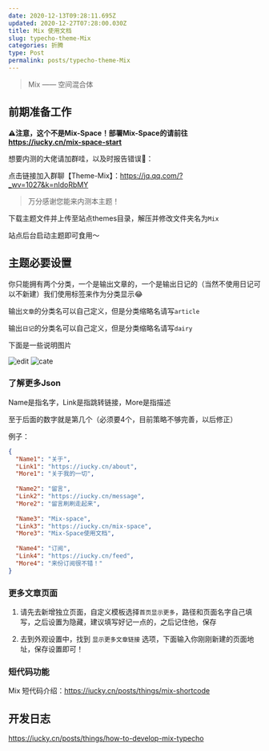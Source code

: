 ```yaml
---
date: 2020-12-13T09:28:11.695Z
updated: 2020-12-27T07:28:00.030Z
title: Mix 使用文档
slug: typecho-theme-Mix
categories: 折腾
type: Post
permalink: posts/typecho-theme-Mix
---
```


> Mix —— 空间混合体

## 前期准备工作

**⚠️注意，这个不是Mix-Space！部署Mix-Space的请前往 https://iucky.cn/mix-space-start**


想要内测的大佬请加群哇，以及时报告错误🙅：

点击链接加入群聊【Theme-Mix】：https://jq.qq.com/?_wv=1027&k=nIdoRbMY

> 万分感谢您能来内测本主题！


下载主题文件并上传至站点themes目录，解压并修改文件夹名为`Mix`

站点后台启动主题即可食用～

## 主题必要设置

你只能拥有两个分类，一个是输出文章的，一个是输出日记的（当然不使用日记可以不新建）我们使用标签来作为分类显示😂

输出`文章`的分类名可以自己定义，但是分类缩略名请写`article`

输出`日记`的分类名可以自己定义，但是分类缩略名请写`dairy`

下面是一些说明图片

![edit](https://gitee.com/wibus/blog-assets-goo/raw/master/asset-pic/edit.png)
![cate](https://gitee.com/wibus/blog-assets-goo/raw/master/asset-pic/cate.png)

### 了解更多Json

Name是指名字，Link是指跳转链接，More是指描述

至于后面的数字就是第几个（必须要4个，目前策略不够完善，以后修正）

例子：

```json
{
  "Name1": "关于", 
  "Link1": "https://iucky.cn/about",
  "More1": "关于我的一切",
  
  "Name2": "留言", 
  "Link2": "https://iucky.cn/message",
  "More2": "留言刷刷走起来", 
  
  "Name3": "Mix-space", 
  "Link3": "https://iucky.cn/mix-space", 
  "More3": "Mix-Space使用文档",
  
  "Name4": "订阅", 
  "Link4": "https://iucky.cn/feed",
  "More4": "来份订阅很不错！"
}
```

### 更多文章页面

1. 请先去新增独立页面，自定义模板选择`首页显示更多`，路径和页面名字自己填写，之后设置为隐藏，建议填写好记一点的，之后记住他，保存

2. 去到外观设置中，找到 `显示更多文章链接` 选项，下面输入你刚刚新建的页面地址，保存设置即可！

### 短代码功能

Mix 短代码介绍：https://iucky.cn/posts/things/mix-shortcode

## 开发日志

https://iucky.cn/posts/things/how-to-develop-mix-typecho
